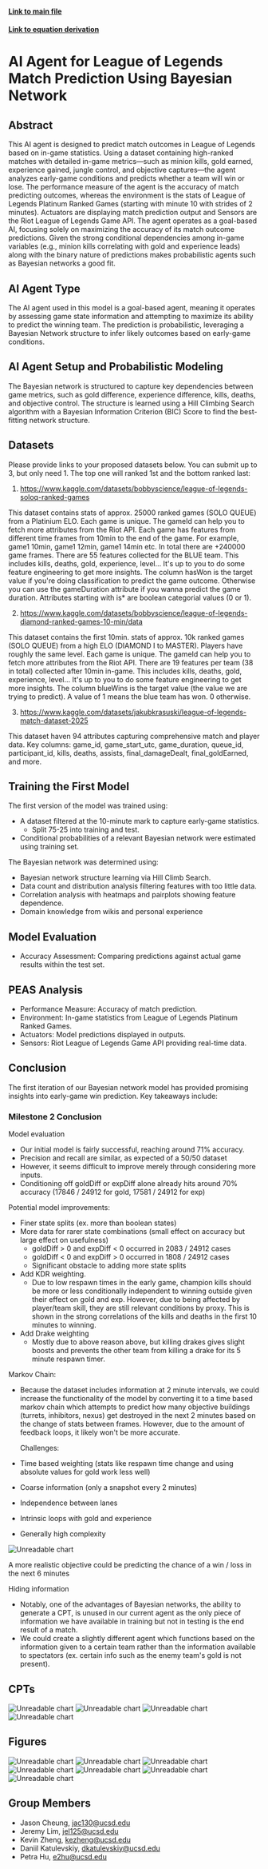 #### [Link to main file](main.ipynb)
#### [Link to equation derivation](Papers/lolaiagentpredict.pdf)

# AI Agent for League of Legends Match Prediction Using Bayesian Network

## Abstract
This AI agent is designed to predict match outcomes in League of Legends based on in-game statistics. Using a dataset containing high-ranked matches with detailed in-game metrics—such as minion kills, gold earned, experience gained, jungle control, and objective captures—the agent analyzes early-game conditions and predicts whether a team will win or lose. The performance measure of the agent is the accuracy of match predicting outcomes, whereas the environment is the stats of League of Legends Platinum Ranked Games (starting with minute 10 with strides of 2 minutes). Actuators are displaying match prediction output and Sensors are the Riot League of Legends Game API. The agent operates as a goal-based AI, focusing solely on maximizing the accuracy of its match outcome predictions. Given the strong conditional dependencies among in-game variables (e.g., minion kills correlating with gold and experience leads) along with the binary nature of predictions makes probabilistic agents such as Bayesian networks a good fit.

## AI Agent Type
The AI agent used in this model is a goal-based agent, meaning it operates by assessing game state information and attempting to maximize its ability to predict the winning team. The prediction is probabilistic, leveraging a Bayesian Network structure to infer likely outcomes based on early-game conditions.

## AI Agent Setup and Probabilistic Modeling
The Bayesian network is structured to capture key dependencies between game metrics, such as gold difference, experience difference, kills, deaths, and objective control. The structure is learned using a Hill Climbing Search algorithm with a Bayesian Information Criterion (BIC) Score to find the best-fitting network structure.

## Datasets

Please provide links to your proposed datasets below. You can submit up to 3, but only need 1. The top one will ranked 1st and the bottom ranked last:

1. https://www.kaggle.com/datasets/bobbyscience/league-of-legends-soloq-ranked-games

This dataset contains stats of approx. 25000 ranked games (SOLO QUEUE) from a Platinium ELO. Each game is unique. The gameId can help you to fetch more attributes from the Riot API. Each game has features from different time frames from 10min to the end of the game. For example, game1 10min, game1 12min, game1 14min etc. In total there are +240000 game frames. There are 55 features collected for the BLUE team. This includes kills, deaths, gold, experience, level… It's up to you to do some feature engineering to get more insights. The column hasWon is the target value if you're doing classification to predict the game outcome. Otherwise you can use the gameDuration attribute if you wanna predict the game duration. Attributes starting with is* are boolean categorial values (0 or 1).

2. https://www.kaggle.com/datasets/bobbyscience/league-of-legends-diamond-ranked-games-10-min/data

This dataset contains the first 10min. stats of approx. 10k ranked games (SOLO QUEUE) from a high ELO (DIAMOND I to MASTER). Players have roughly the same level. Each game is unique. The gameId can help you to fetch more attributes from the Riot API. There are 19 features per team (38 in total) collected after 10min in-game. This includes kills, deaths, gold, experience, level… It's up to you to do some feature engineering to get more insights. The column blueWins is the target value (the value we are trying to predict). A value of 1 means the blue team has won. 0 otherwise.

3. https://www.kaggle.com/datasets/jakubkrasuski/league-of-legends-match-dataset-2025

This dataset haven 94 attributes capturing comprehensive match and player data. 
Key columns: game_id, game_start_utc, game_duration, queue_id, participant_id, kills, deaths, assists, final_damageDealt, final_goldEarned, and more.

## Training the First Model
The first version of the model was trained using:
- A dataset filtered at the 10-minute mark to capture early-game statistics.
    - Split 75-25 into training and test.
- Conditional probabilities of a relevant Bayesian network were estimated using training set.

The Bayesian network was determined using:
- Bayesian network structure learning via Hill Climb Search.
- Data count and distribution analysis filtering features with too little data.
- Correlation analysis with heatmaps and pairplots showing feature dependence.
- Domain knowledge from wikis and personal experience

## Model Evaluation
- Accuracy Assessment: Comparing predictions against actual game results within the test set.

## PEAS Analysis
- Performance Measure: Accuracy of match prediction.
- Environment: In-game statistics from League of Legends Platinum Ranked Games.
- Actuators: Model predictions displayed in outputs.
- Sensors: Riot League of Legends Game API providing real-time data.

## Conclusion

The first iteration of our Bayesian network model has provided promising insights into early-game win prediction. Key takeaways include:
### Milestone 2 Conclusion
Model evaluation
- Our initial model is fairly successful, reaching around 71% accuracy.
- Precision and recall are similar, as expected of a 50/50 dataset
- However, it seems difficult to improve merely through considering more inputs.
 - Conditioning off goldDiff or expDiff alone already hits around 70% accuracy (17846 / 24912 for gold, 17581 / 24912 for exp)

Potential model improvements:
- Finer state splits (ex. more than boolean states)
- More data for rarer state combinations (small effect on accuracy but large effect on usefulness)
  - goldDiff > 0 and expDiff < 0 occurred in 2083 / 24912 cases
  - goldDiff < 0 and expDiff > 0 occurred in 1808 / 24912 cases
  - Significant obstacle to adding more state splits
- Add KDR weighting.
  - Due to low respawn times in the early game, champion kills should be more or less conditionally independent to winning outside given their effect on gold and exp. However, due to being affected by player/team skill, they are still relevant conditions by proxy. This is shown in the strong correlations of the kills and deaths in the first 10 minutes to winning.
- Add Drake weighting
  - Mostly due to above reason above, but killing drakes gives slight boosts and prevents the other team from killing a drake for its 5 minute respawn timer.

Markov Chain:
- Because the dataset includes information at 2 minute intervals, we could increase the functionality of the model by converting it to a time based markov chain which attempts to predict how many objective buildings (turrets, inhibitors, nexus) get destroyed in the next 2 minutes based on the change of stats between frames. However, due to the amount of feedback loops, it likely won't be more accurate.

   Challenges:
- Time based weighting (stats like respawn time change and using absolute values for gold work less well)
- Coarse information (only a snapshot every 2 minutes)
- Independence between lanes 
- Intrinsic loops with gold and experience
- Generally high complexity

![Unreadable chart](/Images/potentialmarkov.png)

A more realistic objective could be predicting the chance of a win / loss in the next 6 minutes

Hiding information
- Notably, one of the advantages of Bayesian networks, the ability to generate a CPT, is unused in our current agent as the only piece of information we have available in training but not in testing is the end result of a match.
- We could create a slightly different agent which functions based on the information given to a certain team rather than the information available to spectators (ex. certain info such as the enemy team's gold is not present).

## CPTs
![Unreadable chart](/Images/CPT1-1.png)
![Unreadable chart](/Images/CPT1-2.png)
![Unreadable chart](/Images/CPT1-3.png)
![Unreadable chart](/Images/CPT1-4.png)

## Figures
![Unreadable chart](/Images/Figure1-1.png)
![Unreadable chart](/Images/Figure1-2.png)
![Unreadable chart](/Images/Figure1-3.png)
![Unreadable chart](/Images/Figure1-4.png)
![Unreadable chart](/Images/Figure1-5.png)
![Unreadable chart](/Images/Figure1-6.png)
![Unreadable chart](/Images/Figure1-7.png)

## Group Members
- Jason Cheung, jac130@ucsd.edu
- Jeremy Lim, jel125@ucsd.edu 
- Kevin Zheng, kezheng@ucsd.edu 
- Daniil Katulevskiy, dkatulevskiy@ucsd.edu 
- Petra Hu, e2hu@ucsd.edu 
